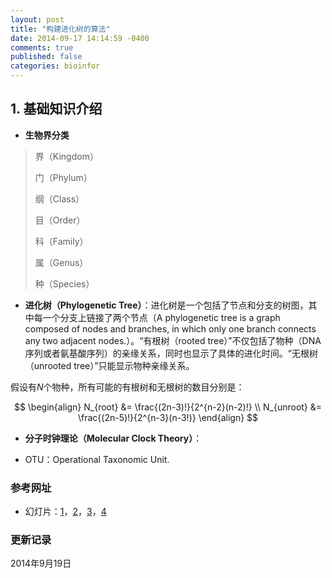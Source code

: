 ```yaml
---
layout: post
title: "构建进化树的算法"
date: 2014-09-17 14:14:59 -0400
comments: true
published: false
categories: bioinfor
---
```


## 1. 基础知识介绍 ##

* **生物界分类**

> 界（Kingdom）
> 
> 门（Phylum）
> 
> 纲（Class）
> 
> 目（Order）
> 
> 科（Family）
> 
> 属（Genus）
> 
> 种（Species）

<!--more-->

* **进化树（Phylogenetic Tree）**：进化树是一个包括了节点和分支的树图，其中每一个分支上链接了两个节点（A phylogenetic tree is a graph composed of nodes and branches, in which only one branch connects any two adjacent nodes.）。“有根树（rooted tree）”不仅包括了物种（DNA序列或者氨基酸序列）的亲缘关系，同时也显示了具体的进化时间。“无根树（unrooted tree）”只能显示物种亲缘关系。

假设有$N$个物种，所有可能的有根树和无根树的数目分别是：

$$
\begin{align}
N_{root} &= \frac{(2n-3)!}{2^{n-2}(n-2)!} \\
N_{unroot} &= \frac{(2n-5)!}{2^{n-3}(n-3!)}
\end{align}
$$

* **分子时钟理论（Molecular Clock Theory）**：

* OTU：Operational Taxonomic Unit.





### <a id="Ref">参考网址</a> ###

* 幻灯片：[1](https://www.site.uottawa.ca/~lucia/courses/5126-10/lecturenotes/14InferingPhylogeny_Turcotte.pdf)，[2](http://people.cs.missouri.edu/~chengji/slides9.pdf)，[3](http://www.comp.nus.edu.sg/~ksung/algo_in_bioinfo/slides/Ch7_phylogeny.pdf)，[4](http://www.comp.nus.edu.sg/~ksung/algo_in_bioinfo/slides/Ch8_phylogeny_comparison.pdf)







### 更新记录 ###

2014年9月19日
